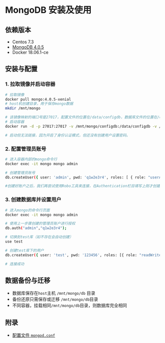 # MongoDB 安装及使用

## 依赖版本

- Centos 7.3
- [MongoDB 4.0.5](https://hub.docker.com/_/mongo/)
- Docker 18.06.1-ce

## 安装与配置

### 1. 拉取镜像并启动容器

```bash
# 拉取镜像
docker pull mongo:4.0.5-xenial
# host机创建目录，用于保存mongo数据
mkdir /mnt/mongo

# 该镜像映射的端口号是27017，配置文件的位置在/data/configdb，数据库文件的位置在/data/db。
# 启动容器
docker run -d -p 27017:27017 -v /mnt/mongo/configdb:/data/configdb -v /mnt/mongo/db:/data/db --name mongo mongo:4.0.5-xenial --auth

# 启动但无法链接，因为开启了身份认证模式，但还没有创建用户设置密码。
```

### 2. 配置管理员账号

```bash
# 进入容器内部的mongo命令行
docker exec -it mongo mongo admin

# 创建管理员账号
db.createUser({ user: 'admin', pwd: 'q1w2e3r4', roles: [ { role: "userAdminAnyDatabase", db: "admin" } ] });

#创建好账户之后，我们再尝试使用Robo工具来连接，在Authentication栏目填写上刚才创建的用户名密码，即可连接成功。
```

### 3. 创建数据库并设置用户

```bash
# 进入mongo的命令行页面
docker exec -it mongo mongo admin

# 使用上一步骤创建的管理员账户进行授权
db.auth("admin","q1w2e3r4");

# 切换到test库（如不存在会自动创建）
use test

# 创建test库下的用户
db.createUser({ user: 'test', pwd: '123456', roles: [{ role: "readWrite", db: "test" }] });

# 连接成功
```

## 数据备份与迁移

- 数据库保存在`host`主机 `/mnt/mongo/db` 目录
- 备份还原只需保存或迁移 `/mnt/mongo/db`目录
- 不同容器，挂载相同`/mnt/mongo/db`目录，则数据库完全相同

## 附录

- [配置文件 `mongod.conf`](https://docs.mongodb.com/manual/reference/configuration-options/)
